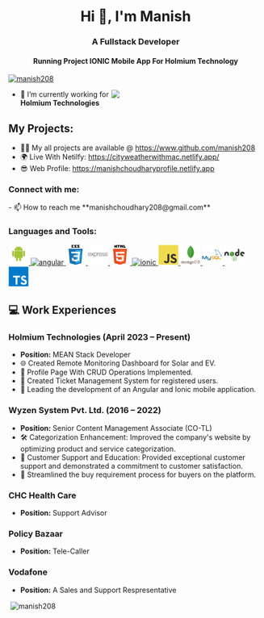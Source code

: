 <h1 align="center">Hi 👋, I'm Manish</h1>
<h3 align="center">A Fullstack Developer</h3>
<h4 align="center">Running Project IONIC Mobile App For Holmium Technology</h3>

<p align="left"> <a href="https://github.com/ryo-ma/github-profile-trophy"><img src="https://github-profile-trophy.vercel.app/?username=manish208" alt="manish208" /></a> </p>

<img align="right" width="300" src="https://camo.githubusercontent.com/7de37139d0b4c1ce40865e799b446c0e963a3dd8fb68d239707237c40604fa3d/68747470733a2f2f63646e2e6472696262626c652e636f6d2f75736572732f3733303730332f73637265656e73686f74732f363538313234332f6176656e746f2e676966"/>

- 🔭 I’m currently working for **Holmium Technologies**

## My Projects:
- 👨‍💻 My all projects are available @ https://www.github.com/manish208
- 🌍 Live With Netilfy: https://cityweatherwithmac.netlify.app/
- 😎 Web Profile: https://manishchoudharyprofile.netlify.app


<h3 align="left">Connect with me:</h3>
<p align="left">
  - 📫 How to reach me **manishchoudhary208@gmail.com**
</p>

<h3 align="left">Languages and Tools:</h3>
<p align="left"> <a href="https://developer.android.com" target="_blank" rel="noreferrer"> <img src="https://raw.githubusercontent.com/devicons/devicon/master/icons/android/android-original-wordmark.svg" alt="android" width="40" height="40"/> </a> <a href="https://angular.io" target="_blank" rel="noreferrer"> <img src="https://angular.io/assets/images/logos/angular/angular.svg" alt="angular" width="40" height="40"/> </a> <a href="https://www.w3schools.com/css/" target="_blank" rel="noreferrer"> <img src="https://raw.githubusercontent.com/devicons/devicon/master/icons/css3/css3-original-wordmark.svg" alt="css3" width="40" height="40"/> </a> <a href="https://expressjs.com" target="_blank" rel="noreferrer"> <img src="https://raw.githubusercontent.com/devicons/devicon/master/icons/express/express-original-wordmark.svg" alt="express" width="40" height="40"/> </a> <a href="https://www.w3.org/html/" target="_blank" rel="noreferrer"> <img src="https://raw.githubusercontent.com/devicons/devicon/master/icons/html5/html5-original-wordmark.svg" alt="html5" width="40" height="40"/> </a> <a href="https://ionicframework.com" target="_blank" rel="noreferrer"> <img src="https://upload.wikimedia.org/wikipedia/commons/d/d1/Ionic_Logo.svg" alt="ionic" width="40" height="40"/> </a> <a href="https://developer.mozilla.org/en-US/docs/Web/JavaScript" target="_blank" rel="noreferrer"> <img src="https://raw.githubusercontent.com/devicons/devicon/master/icons/javascript/javascript-original.svg" alt="javascript" width="40" height="40"/> </a> <a href="https://www.mongodb.com/" target="_blank" rel="noreferrer"> <img src="https://raw.githubusercontent.com/devicons/devicon/master/icons/mongodb/mongodb-original-wordmark.svg" alt="mongodb" width="40" height="40"/> </a> <a href="https://www.mysql.com/" target="_blank" rel="noreferrer"> <img src="https://raw.githubusercontent.com/devicons/devicon/master/icons/mysql/mysql-original-wordmark.svg" alt="mysql" width="40" height="40"/> </a> <a href="https://nodejs.org" target="_blank" rel="noreferrer"> <img src="https://raw.githubusercontent.com/devicons/devicon/master/icons/nodejs/nodejs-original-wordmark.svg" alt="nodejs" width="40" height="40"/> </a> <a href="https://www.typescriptlang.org/" target="_blank" rel="noreferrer"> <img src="https://raw.githubusercontent.com/devicons/devicon/master/icons/typescript/typescript-original.svg" alt="typescript" width="40" height="40"/> </a> </p>

## 💻 Work Experiences
### Holmium Technologies (April 2023 – Present)
- **Position:** MEAN Stack Developer
- 🌐 Created Remote Monitoring Dashboard for Solar and EV.
- 📝 Profile Page With CRUD Operations Implemented.
- 🎫 Created Ticket Management System for registered users.
- 📱 Leading the development of an Angular and Ionic mobile application.

### Wyzen System Pvt. Ltd. (2016 – 2022)
- **Position:** Senior Content Management Associate (CO-TL)
- 🛠️ Categorization Enhancement: Improved the company's website by optimizing product and service categorization.
- 🌟 Customer Support and Education: Provided exceptional customer support and demonstrated a commitment to customer satisfaction.
- 🔄 Streamlined the buy requirement process for buyers on the platform.

### CHC Health Care
- **Position:** Support Advisor

### Policy Bazaar
- **Position:** Tele-Caller

### Vodafone
- **Position:** A Sales and Support Respresentative


<p>&nbsp;<img align="center" src="https://github-readme-stats.vercel.app/api?username=manish208&show_icons=true&locale=en" alt="manish208" /></p>
